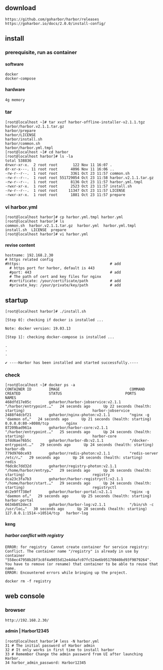 ## download
    https://github.com/goharbor/harbor/releases
    https://goharbor.io/docs/2.0.0/install-config/
## install
    
### prerequisite, run as container
#### software
    docker 
    docker-compose
#### hardware
    4g memory
    
### tar    
    [root@localhost ~]# tar xvzf harbor-offline-installer-v2.1.1.tgz 
    harbor/harbor.v2.1.1.tar.gz
    harbor/prepare
    harbor/LICENSE
    harbor/install.sh
    harbor/common.sh
    harbor/harbor.yml.tmpl
    [root@localhost ~]# cd harbor
    [root@localhost harbor]# ls -la
    total 538836
    drwxr-xr-x.  2 root root       122 Nov 11 16:07 .
    dr-xr-x---. 11 root root      4096 Nov 11 16:06 ..
    -rw-r--r--.  1 root root      3361 Oct 23 11:57 common.sh
    -rw-r--r--.  1 root root 551729054 Oct 23 11:58 harbor.v2.1.1.tar.gz
    -rw-r--r--.  1 root root      8136 Oct 23 11:57 harbor.yml.tmpl
    -rwxr-xr-x.  1 root root      2523 Oct 23 11:57 install.sh
    -rw-r--r--.  1 root root     11347 Oct 23 11:57 LICENSE
    -rwxr-xr-x.  1 root root      1881 Oct 23 11:57 prepare

### vi harbor.yml
    [root@localhost harbor]# cp harbor.yml.tmpl harbor.yml
    [root@localhost harbor]# ls
    common.sh  harbor.v2.1.1.tar.gz  harbor.yml  harbor.yml.tmpl  install.sh  LICENSE  prepare
    [root@localhost harbor]# vi harbor.yml
    
#### revise content     
    hostname: 192.168.2.30
    # https related config
    #https:                                         # add 
      # https port for harbor, default is 443
      #port: 443                                    # add 
      # The path of cert and key files for nginx
      #certificate: /your/certificate/path          # add 
      #private_key: /your/private/key/path          # add 
      
## startup      
    [root@localhost harbor]# ./install.sh 
    
    [Step 0]: checking if docker is installed ...
    
    Note: docker version: 19.03.13
    
    [Step 1]: checking docker-compose is installed ...
    
    .
    .
    .
    
    ✔ ----Harbor has been installed and started successfully.----

### check
    [root@localhost ~]# docker ps -a
    CONTAINER ID        IMAGE                                COMMAND                  CREATED             STATUS                             PORTS                       NAMES
    468dfd17e05c        goharbor/harbor-jobservice:v2.1.1    "/harbor/entrypoint.…"   24 seconds ago      Up 22 seconds (health: starting)                               harbor-jobservice
    2488f4dcbf21        goharbor/nginx-photon:v2.1.1         "nginx -g 'daemon of…"   24 seconds ago      Up 21 seconds (health: starting)   0.0.0.0:80->8080/tcp        nginx
    87209bad961a        goharbor/harbor-core:v2.1.1          "/harbor/entrypoint.…"   25 seconds ago      Up 24 seconds (health: starting)                               harbor-core
    1fdd6ae76b5c        goharbor/harbor-db:v2.1.1            "/docker-entrypoint.…"   29 seconds ago      Up 24 seconds (health: starting)                               harbor-db
    779d9760ce93        goharbor/redis-photon:v2.1.1         "redis-server /etc/r…"   29 seconds ago      Up 24 seconds (health: starting)                               redis
    f6dc8c7dd32d        goharbor/registry-photon:v2.1.1      "/home/harbor/entryp…"   29 seconds ago      Up 26 seconds (health: starting)                               registry
    dca23c3fa7b3        goharbor/harbor-registryctl:v2.1.1   "/home/harbor/start.…"   29 seconds ago      Up 24 seconds (health: starting)                               registryctl
    dc2e9ff738ef        goharbor/harbor-portal:v2.1.1        "nginx -g 'daemon of…"   29 seconds ago      Up 25 seconds (health: starting)                               harbor-portal
    6634b052dec3        goharbor/harbor-log:v2.1.1           "/bin/sh -c /usr/loc…"   30 seconds ago      Up 28 seconds (health: starting)   127.0.0.1:1514->10514/tcp   harbor-log

#### keng
##### harbor conflict with registry
    ERROR: for registry  Cannot create container for service registry: Conflict. The container name "/registry" is already in use by container "558ec47958b28f3c8f4a9055d12e4d4afc07fc524e6b95170040bd93f9079264". You have to remove (or rename) that container to be able to reuse that name.
    ERROR: Encountered errors while bringing up the project.
    
    docker rm -f registry

## web console
### browser
    http://192.168.2.30/
####  admin | Harbor12345
    [root@localhost harbor]# less -N harbor.yml
    31 # The initial password of Harbor admin
    32 # It only works in first time to install harbor
    33 # Remember Change the admin password from UI after launching Harbor.
    34 harbor_admin_password: Harbor12345

    



      

    